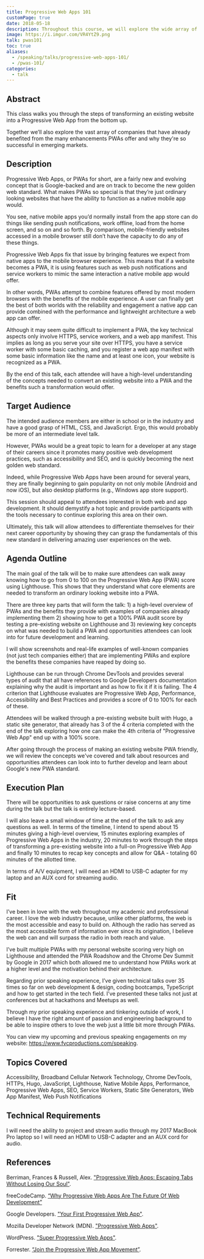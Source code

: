 ```yaml
---
title: Progressive Web Apps 101
customPage: true
date: 2018-05-18
description: Throughout this course, we will explore the wide array of companies that have already benefited from the many enhancements PWAs offer and I will walk you through the steps of transforming an existing website into a Progressive Web App from the bottom up.
image: https://i.imgur.com/VR4YtZ9.png
talk: pwas101
toc: true
aliases:
  - /speaking/talks/progressive-web-apps-101/
  - /pwas-101/
categories:
  - talk
---
```


## Abstract

This class walks you through the steps of transforming an existing website into a Progressive Web App from the bottom up.

Together we’ll also explore the vast array of companies that have already benefited from the many enhancements PWAs offer and why they're so successful in emerging markets.

## Description

Progressive Web Apps, or PWAs for short, are a fairly new and evolving concept that is Google-backed and are on track to become the new golden web standard. What makes PWAs so special is that they’re just ordinary looking websites that have the ability to function as a native mobile app would.

You see, native mobile apps you’d normally install from the app store can do things like sending push notifications, work offline, load from the home screen, and so on and so forth. By comparison, mobile-friendly websites accessed in a mobile browser still don’t have the capacity to do any of these things.

Progressive Web Apps fix that issue by bringing features we expect from native apps to the mobile browser experience. This means that if a website becomes a PWA, it is using features such as web push notifications and service workers to mimic the same interaction a native mobile app would offer.

In other words, PWAs attempt to combine features offered by most modern browsers with the benefits of the mobile experience. A user can finally get the best of both worlds with the reliability and engagement a native app can provide combined with the performance and lightweight architecture a web app can offer.

Although it may seem quite difficult to implement a PWA, the key technical aspects only involve HTTPS, service workers, and a web app manifest. This implies as long as you serve your site over HTTPS, you have a service worker with some basic caching, and you register a web app manifest with some basic information like the name and at least one icon, your website is recognized as a PWA.

By the end of this talk, each attendee will have a high-level understanding of the concepts needed to convert an existing website into a PWA and the benefits such a transformation would offer.

## Target Audience

The intended audience members are either in school or in the industry and have a good grasp of HTML, CSS, and JavaScript. Ergo, this would probably be more of an intermediate level talk.

However, PWAs would be a great topic to learn for a developer at any stage of their careers since it promotes many positive web development practices, such as accessibility and SEO, and is quickly becoming the next golden web standard.

Indeed, while Progressive Web Apps have been around for several years, they are finally beginning to gain popularity on not only mobile (Android and now iOS), but also desktop platforms (e.g., Windows app store support).

This session should appeal to attendees interested in both web and app development. It should demystify a hot topic and provide participants with the tools necessary to continue exploring this area on their own.

Ultimately, this talk will allow attendees to differentiate themselves for their next career opportunity by showing they can grasp the fundamentals of this new standard in delivering amazing user experiences on the web.

## Agenda Outline

The main goal of the talk will be to make sure attendees can walk away knowing how to go from 0 to 100 on the Progressive Web App (PWA) score using Lighthouse. This shows that they understand what core elements are needed to transform an ordinary looking website into a PWA.

There are three key parts that will form the talk: 1) a high-level overview of PWAs and the benefits they provide with examples of companies already implementing them 2) showing how to get a 100% PWA audit score by testing a pre-existing website on Lighthouse and 3) reviewing key concepts on what was needed to build a PWA and opportunities attendees can look into for future development and learning.

I will show screenshots and real-life examples of well-known companies (not just tech companies either) that are implementing PWAs and explore the benefits these companies have reaped by doing so.

Lighthouse can be run through Chrome DevTools and provides several types of audit that all have references to Google Developers documentation explaining why the audit is important and as how to fix it if it is failing. The 4 criterion that Lighthouse evaluates are Progressive Web App, Performance, Accessibility and Best Practices and provides a score of 0 to 100% for each of these.

Attendees will be walked through a pre-existing website built with Hugo, a static site generator, that already has 3 of the 4 criteria completed with the end of the talk exploring how one can make the 4th criteria of "Progressive Web App" end up with a 100% score.

After going through the process of making an existing website PWA friendly, we will review the concepts we've covered and talk about resources and opportunities attendees can look into to further develop and learn about Google's new PWA standard.

## Execution Plan

There will be opportunities to ask questions or raise concerns at any time during the talk but the talk is entirely lecture-based.

I will also leave a small window of time at the end of the talk to ask any questions as well.
In terms of the timeline, I intend to spend about 15 minutes giving a high-level overview, 15 minutes exploring examples of Progressive Web Apps in the industry, 20 minutes to work through the steps of transforming a pre-existing website into a full-on Progressive Web App and finally 10 minutes to recap key concepts and allow for Q&A - totaling 60 minutes of the allotted time.

In terms of A/V equipment, I will need an HDMI to USB-C adapter for my laptop and an AUX cord for streaming audio.

## Fit

I’ve been in love with the web throughout my academic and professional career. I love the web industry because, unlike other platforms, the web is the most accessible and easy to build on. Although the radio has served as the most accessible form of information ever since its origination, I believe the web can and will surpass the radio in both reach and value.

I’ve built multiple PWAs with my personal website scoring very high on Lighthouse and attended the PWA Roadshow and the Chrome Dev Summit by Google in 2017 which both allowed me to understand how PWAs work at a higher level and the motivation behind their architecture.

Regarding prior speaking experience, I’ve given technical talks over 35 times so far on web development & design, coding bootcamps, TypeScript and how to get started in the tech field. I’ve presented these talks not just at conferences but at hackathons and Meetups as well.

Through my prior speaking experience and tinkering outside of work, I believe I have the right amount of passion and engineering background to be able to inspire others to love the web just a little bit more through PWAs.

You can view my upcoming and previous speaking engagements on my website: https://www.fvcproductions.com/speaking.

## Topics Covered

Accessibility, Broadband Cellular Network Technology, Chrome DevTools, HTTPs, Hugo, JavaScript, Lighthouse, Native Mobile Apps, Performance, Progressive Web Apps, SEO, Service Workers, Static Site Generators, Web App Manifest, Web Push Notifications

## Technical Requirements

I will need the ability to project and stream audio through my 2017 MacBook Pro laptop so I will need an HDMI to USB-C adapter and an AUX cord for audio.

## References

Berriman, Frances & Russell, Alex. ["Progressive Web Apps: Escaping Tabs Without Losing Our Soul"](https://infrequently.org/2015/06/progressive-apps-escaping-tabs-without-losing-our-soul/).

freeCodeCamp. [“Why Progressive Web Apps Are The Future Of Web Development”](https://medium.freecodecamp.org/why-progressive-web-apps-are-the-future-of-web-development-13db7dd5f640)

Google Developers. ["Your First Progressive Web App"](https://developers.google.com/web/fundamentals/codelabs/your-first-pwapp/).

Mozilla Developer Network (MDN). ["Progressive Web Apps"](https://developer.mozilla.org/en-US/Apps/Progressive).

WordPress. ["Super Progressive Web Apps"](https://wordpress.org/plugins/super-progressive-web-apps/).

Forrester. [“Join the Progressive Web App Movement”](https://go.forrester.com/blogs/join-the-progressive-web-app-movement/).
